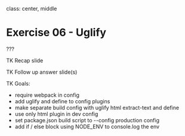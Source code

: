 class: center, middle

# Exercise 06 - Uglify

???

TK Recap slide

TK Follow up answer slide(s)

TK Goals:
- require webpack in config
- add uglify and define to config plugins
- make separate build config with uglify html extract-text and define
- use only html plugin in dev config
- set package.json build script to --config production config
- add if / else block using NODE_ENV to console.log the env
